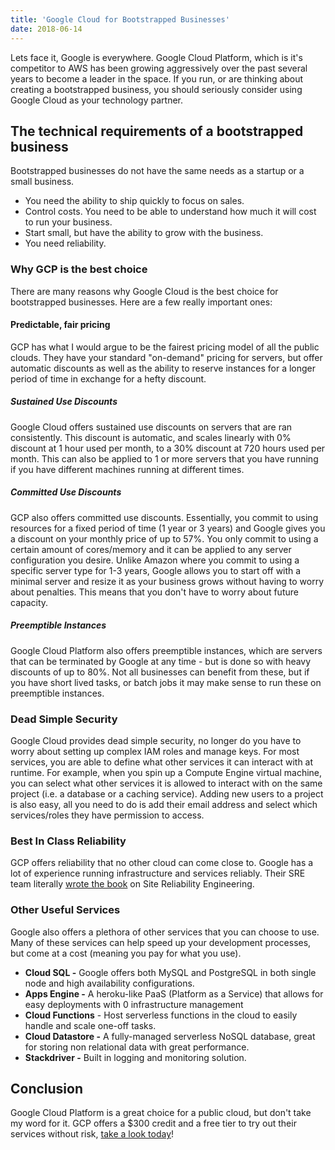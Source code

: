 ```yaml
---
title: 'Google Cloud for Bootstrapped Businesses'
date: 2018-06-14
---
```


Lets face it, Google is everywhere. Google Cloud Platform, which is it's competitor to AWS has been growing aggressively over the past several years to become a leader in the space. If you run, or are thinking about creating a bootstrapped business, you should seriously consider using Google Cloud as your technology partner.

## The technical requirements of a bootstrapped business

Bootstrapped businesses do not have the same needs as a startup or a small business.

- You need the ability to ship quickly to focus on sales.
- Control costs. You need to be able to understand how much it will cost to run your business.
- Start small, but have the ability to grow with the business.
- You need reliability.

### Why GCP is the best choice

There are many reasons why Google Cloud is the best choice for bootstrapped businesses. Here are a few really important ones:

#### Predictable, fair pricing

GCP has what I would argue to be the fairest pricing model of all the public clouds. They have your standard "on-demand" pricing for servers, but offer automatic discounts as well as the ability to reserve instances for a longer period of time in exchange for a hefty discount.

##### Sustained Use Discounts

Google Cloud offers sustained use discounts on servers that are ran consistently. This discount is automatic, and scales linearly with 0% discount at 1 hour used per month, to a 30% discount at 720 hours used per month. This can also be applied to 1 or more servers that you have running if you have different machines running at different times.

##### Committed Use Discounts

GCP also offers committed use discounts. Essentially, you commit to using resources for a fixed period of time (1 year or 3 years) and Google gives you a discount on your monthly price of up to 57%. You only commit to using a certain amount of cores/memory and it can be applied to any server configuration you desire. Unlike Amazon where you commit to using a specific server type for 1-3 years, Google allows you to start off with a minimal server and resize it as your business grows without having to worry about penalties. This means that you don't have to worry about future capacity.

##### Preemptible Instances

Google Cloud Platform also offers preemptible instances, which are servers that can be terminated by Google at any time - but is done so with heavy discounts of up to 80%. Not all businesses can benefit from these, but if you have short lived tasks, or batch jobs it may make sense to run these on preemptible instances.

### Dead Simple Security

Google Cloud provides dead simple security, no longer do you have to worry about setting up complex IAM roles and manage keys. For most services, you are able to define what other services it can interact with at runtime. For example, when you spin up a Compute Engine virtual machine, you can select what other services it is allowed to interact with on the same project (i.e. a database or a caching service). Adding new users to a project is also easy, all you need to do is add their email address and select which services/roles they have permission to access.

### Best In Class Reliability

GCP offers reliability that no other cloud can come close to. Google has a lot of experience running infrastructure and services reliably. Their SRE team literally [wrote the book](https://landing.google.com/sre/book.html) on Site Reliability Engineering.

### Other Useful Services

Google also offers a plethora of other services that you can choose to use. Many of these services can help speed up your development processes, but come at a cost (meaning you pay for what you use).

- **Cloud SQL -** Google offers both MySQL and PostgreSQL in both single node and high availability configurations.
- **Apps Engine -** A heroku-like PaaS (Platform as a Service) that allows for easy deployments with 0 infrastructure management
- **Cloud Functions** - Host serverless functions in the cloud to easily handle and scale one-off tasks.
- **Cloud Datastore -** A fully-managed serverless NoSQL database, great for storing non relational data with great performance.
- **Stackdriver -** Built in logging and monitoring solution.

## Conclusion

Google Cloud Platform is a great choice for a public cloud, but don't take my word for it. GCP offers a $300 credit and a free tier to try out their services without risk, [take a look today](https://cloud.google.com/free/)!
